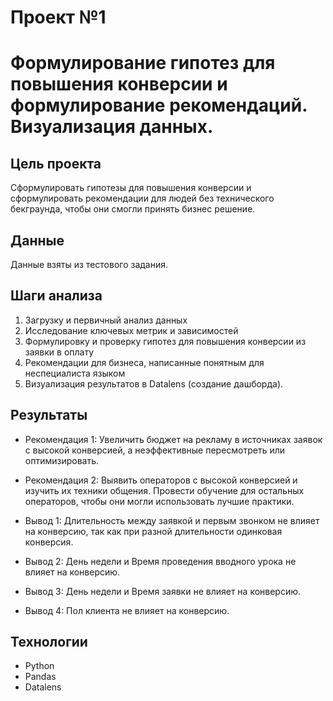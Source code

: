 # Проект №1
# Формулирование гипотез для повышения конверсии и формулирование рекомендаций. Визуализация данных.

## Цель проекта
Cформулировать гипотезы для повышения конверсии и сформулировать рекомендации для людей без технического бекграунда, чтобы они смогли принять бизнес решение.

## Данные
Данные взяты из тестового задания.

## Шаги анализа
1.  Загрузку и первичный анализ данных
2.	Исследование ключевых метрик и зависимостей
3.	Формулировку и проверку гипотез для повышения конверсии из заявки в оплату
4.	Рекомендации для бизнеса, написанные понятным для неспециалиста языком
5.	Визуализация результатов в Datalens (создание дашборда).

## Результаты
- Рекомендация 1: Увеличить бюджет на рекламу в источниках заявок с высокой конверсией, а неэффективные пересмотреть или оптимизировать.
- Рекомендация 2: Выявить операторов с высокой конверсией и изучить их техники общения. Провести обучение для остальных операторов, чтобы они могли использовать лучшие практики.

- Вывод 1: Длительность между заявкой и первым звонком не влияет на конверсию, так как при разной длительности одинковая конверсия.
- Вывод 2: День недели и Время проведения вводного урока не влияет на конверсию.
- Вывод 3: День недели и Время заявки не влияет на конверсию.
- Вывод 4: Пол клиента не влияет на конверсию.

## Технологии
- Python
- Pandas
- Datalens

